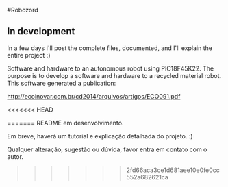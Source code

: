 #Robozord

## In development

In a few days I'll post the complete files, documented, and I'll explain the entire project :)

Software and hardware to an autonomous robot using PIC18F45K22.
The purpose is to develop a software and hardware to a recycled material robot.
This software generated a publication:

http://ecoinovar.com.br/cd2014/arquivos/artigos/ECO091.pdf

<<<<<<< HEAD

=======
README em desenvolvimento.

Em breve, haverá um tutorial e explicação detalhada do projeto. :)

Qualquer alteração, sugestão ou dúvida, favor entra em contato com o autor.
>>>>>>> 2fd66aca3ce1d681aee10e0fe0cc552a682621ca
